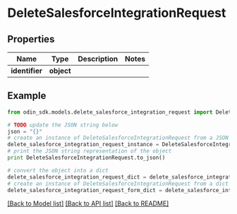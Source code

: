 # DeleteSalesforceIntegrationRequest


## Properties

Name | Type | Description | Notes
------------ | ------------- | ------------- | -------------
**identifier** | **object** |  | 

## Example

```python
from odin_sdk.models.delete_salesforce_integration_request import DeleteSalesforceIntegrationRequest

# TODO update the JSON string below
json = "{}"
# create an instance of DeleteSalesforceIntegrationRequest from a JSON string
delete_salesforce_integration_request_instance = DeleteSalesforceIntegrationRequest.from_json(json)
# print the JSON string representation of the object
print DeleteSalesforceIntegrationRequest.to_json()

# convert the object into a dict
delete_salesforce_integration_request_dict = delete_salesforce_integration_request_instance.to_dict()
# create an instance of DeleteSalesforceIntegrationRequest from a dict
delete_salesforce_integration_request_form_dict = delete_salesforce_integration_request.from_dict(delete_salesforce_integration_request_dict)
```
[[Back to Model list]](../README.md#documentation-for-models) [[Back to API list]](../README.md#documentation-for-api-endpoints) [[Back to README]](../README.md)


